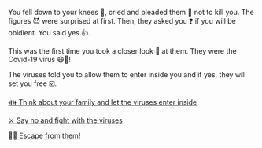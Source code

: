 You fell down to your knees 🧎, cried and pleaded them 🙏 not to kill you. The figures 😈 were surprised at first. Then, they asked you ❓ if you will be obidient. You said yes 👍.

This was the first time you took a closer look 🧐 at them. They were the Covid-19 virus 😷🦠!

The viruses told you to allow them to enter inside you and if yes, they will set you free ☑️.

[👪 Think about your family and let the viruses enter inside](../WIP.md)

[⚔️ Say no and fight with the viruses](1-DB.md)

[🏃‍♂️ Escape from them!](../WIP.md)
